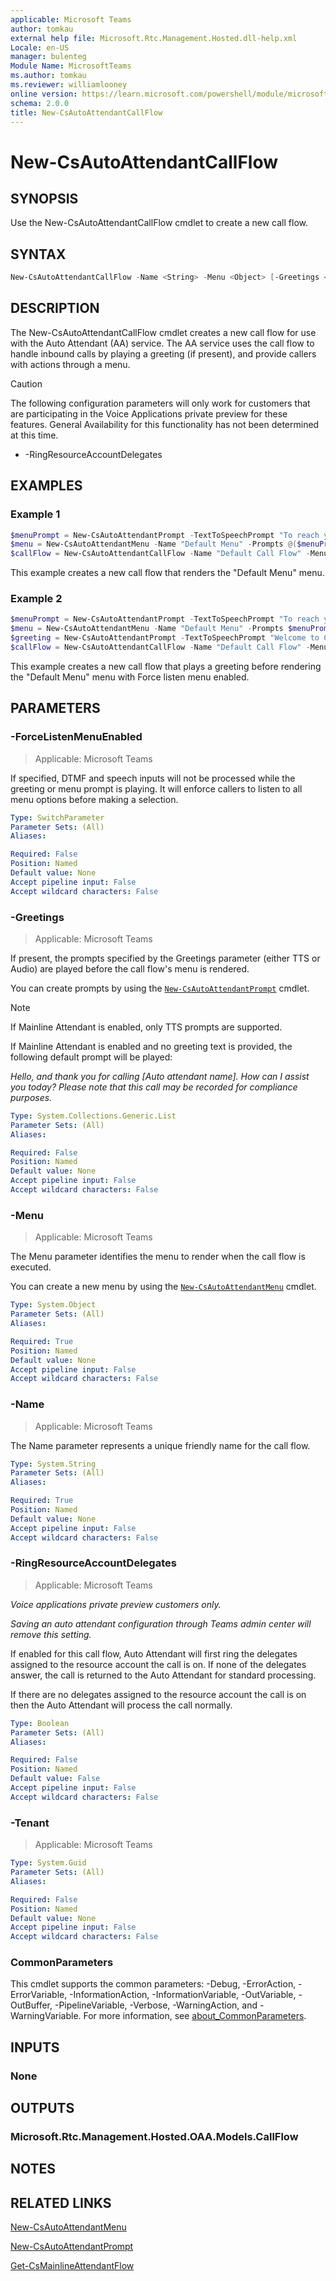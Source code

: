 ```yaml
---
applicable: Microsoft Teams
author: tomkau
external help file: Microsoft.Rtc.Management.Hosted.dll-help.xml
Locale: en-US
manager: bulenteg
Module Name: MicrosoftTeams
ms.author: tomkau
ms.reviewer: williamlooney
online version: https://learn.microsoft.com/powershell/module/microsoftteams/new-csautoattendantcallflow
schema: 2.0.0
title: New-CsAutoAttendantCallFlow
---
```


# New-CsAutoAttendantCallFlow

## SYNOPSIS
Use the New-CsAutoAttendantCallFlow cmdlet to create a new call flow.

## SYNTAX

```powershell
New-CsAutoAttendantCallFlow -Name <String> -Menu <Object> [-Greetings <List>] [-Tenant <Guid>] [-ForceListenMenuEnabled] [<CommonParameters>]
```

## DESCRIPTION
The New-CsAutoAttendantCallFlow cmdlet creates a new call flow for use with the Auto Attendant (AA) service. The AA service uses the call flow to handle inbound calls by playing a greeting (if present), and provide callers with actions through a menu.

> [!CAUTION]
> The following configuration parameters will only work for customers that are participating in the Voice Applications private preview for these features. General Availability for this functionality has not been determined at this time.
>
> - -RingResourceAccountDelegates

## EXAMPLES

### Example 1
```powershell
$menuPrompt = New-CsAutoAttendantPrompt -TextToSpeechPrompt "To reach your party by name, enter it now, followed by the pound sign."
$menu = New-CsAutoAttendantMenu -Name "Default Menu" -Prompts @($menuPrompt) -EnableDialByName
$callFlow = New-CsAutoAttendantCallFlow -Name "Default Call Flow" -Menu $menu
```

This example creates a new call flow that renders the "Default Menu" menu.

### Example 2
```powershell
$menuPrompt = New-CsAutoAttendantPrompt -TextToSpeechPrompt "To reach your party by name, enter it now, followed by the pound sign."
$menu = New-CsAutoAttendantMenu -Name "Default Menu" -Prompts $menuPrompt -EnableDialByName
$greeting = New-CsAutoAttendantPrompt -TextToSpeechPrompt "Welcome to Contoso!"
$callFlow = New-CsAutoAttendantCallFlow -Name "Default Call Flow" -Menu $menu -Greetings $greeting -ForceListenMenuEnabled
```

This example creates a new call flow that plays a greeting before rendering the "Default Menu" menu with Force listen menu enabled.

## PARAMETERS

### -ForceListenMenuEnabled

> Applicable: Microsoft Teams

If specified, DTMF and speech inputs will not be processed while the greeting or menu prompt is playing. It will enforce callers to listen to all menu options before making a selection.

```yaml
Type: SwitchParameter
Parameter Sets: (All)
Aliases:

Required: False
Position: Named
Default value: None
Accept pipeline input: False
Accept wildcard characters: False
```

### -Greetings

> Applicable: Microsoft Teams

If present, the prompts specified by the Greetings parameter (either TTS or Audio) are played before the call flow's menu is rendered.

You can create prompts by using the [`New-CsAutoAttendantPrompt`](https://learn.microsoft.com/powershell/module/microsoftteams/new-csautoattendantprompt) cmdlet.

> [!NOTE]
> If Mainline Attendant is enabled, only TTS prompts are supported.
>
> If Mainline Attendant is enabled and no greeting text is provided, the following default prompt will be played:
>
> *Hello, and thank you for calling [Auto attendant name]. How can I assist you today? Please note that this call may be recorded for compliance purposes.*

```yaml
Type: System.Collections.Generic.List
Parameter Sets: (All)
Aliases:

Required: False
Position: Named
Default value: None
Accept pipeline input: False
Accept wildcard characters: False
```

### -Menu

> Applicable: Microsoft Teams

The Menu parameter identifies the menu to render when the call flow is executed.

You can create a new menu by using the [`New-CsAutoAttendantMenu`](https://learn.microsoft.com/powershell/module/microsoftteams/new-csautoattendantmenu) cmdlet.

```yaml
Type: System.Object
Parameter Sets: (All)
Aliases:

Required: True
Position: Named
Default value: None
Accept pipeline input: False
Accept wildcard characters: False
```

### -Name

> Applicable: Microsoft Teams

The Name parameter represents a unique friendly name for the call flow.

```yaml
Type: System.String
Parameter Sets: (All)
Aliases:

Required: True
Position: Named
Default value: None
Accept pipeline input: False
Accept wildcard characters: False
```

### -RingResourceAccountDelegates

> Applicable: Microsoft Teams

_Voice applications private preview customers only._

_Saving an auto attendant configuration through Teams admin center will remove this setting._

If enabled for this call flow, Auto Attendant will first ring the delegates assigned to the resource account the call is on. If none of the delegates answer, the call is returned to the Auto Attendant for standard processing.

If there are no delegates assigned to the resource account the call is on then the Auto Attendant will process the call normally.

```yaml
Type: Boolean
Parameter Sets: (All)
Aliases:

Required: False
Position: Named
Default value: False
Accept pipeline input: False
Accept wildcard characters: False
```

### -Tenant

> Applicable: Microsoft Teams

```yaml
Type: System.Guid
Parameter Sets: (All)
Aliases:

Required: False
Position: Named
Default value: None
Accept pipeline input: False
Accept wildcard characters: False
```

### CommonParameters

This cmdlet supports the common parameters: -Debug, -ErrorAction, -ErrorVariable, -InformationAction, -InformationVariable, -OutVariable, -OutBuffer, -PipelineVariable, -Verbose, -WarningAction, and -WarningVariable. For more information, see [about_CommonParameters](https://go.microsoft.com/fwlink/?LinkID=113216).

## INPUTS

### None

## OUTPUTS

### Microsoft.Rtc.Management.Hosted.OAA.Models.CallFlow

## NOTES

## RELATED LINKS

[New-CsAutoAttendantMenu](https://learn.microsoft.com/powershell/module/microsoftteams/new-csautoattendantmenu)

[New-CsAutoAttendantPrompt](https://learn.microsoft.com/powershell/module/microsoftteams/new-csautoattendantprompt)

[Get-CsMainlineAttendantFlow](https://learn.microsoft.com/powershell/module/microsoftteams/new-csautoattendantprompt)
